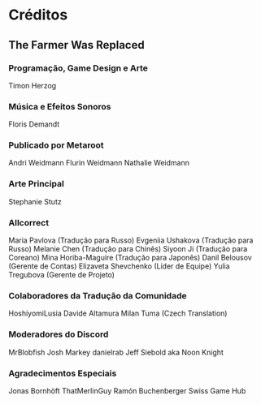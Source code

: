 # Créditos

## The Farmer Was Replaced

### Programação, Game Design e Arte
Timon Herzog

### Música e Efeitos Sonoros
Floris Demandt

### Publicado por Metaroot
Andri Weidmann
Flurin Weidmann
Nathalie Weidmann

### Arte Principal
Stephanie Stutz

### Allcorrect
Maria Pavlova (Tradução para Russo)
Evgeniia Ushakova (Tradução para Russo)
Melanie Chen (Tradução para Chinês)
Siyoon Ji (Tradução para Coreano)
Mina Horiba-Maguire (Tradução para Japonês)
Danil Belousov (Gerente de Contas)
Elizaveta Shevchenko (Líder de Equipe)
Yulia Tregubova (Gerente de Projeto)

### Colaboradores da Tradução da Comunidade
HoshiyomiLusia
Davide Altamura
Milan Tuma (Czech Translation)

### Moderadores do Discord
MrBlobfish
Josh Markey
danielrab
Jeff Siebold aka Noon Knight

### Agradecimentos Especiais
Jonas Bornhöft
ThatMerlinGuy
Ramón Buchenberger
Swiss Game Hub